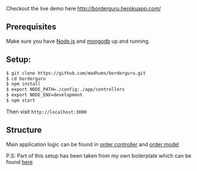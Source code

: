 Checkout the live demo here http://borderguru.herokuapp.com/

## Prerequisites

Make sure you have [Node.js](http://nodejs.org) and [mongodb](http://mongodb.org) up and running.

## Setup:

```sh
$ git clone https://github.com/madhums/borderguru.git
$ cd borderguru
$ npm install
$ export NODE_PATH=./config:./app/controllers
$ export NODE_ENV=development
$ npm start
```

Then visit `http://localhost:3000`

## Structure

Main application logic can be found in [order controller](/app/controllers/order.js) and [order model](/app/models/order.js)

P.S: Part of this setup has been taken from my own boilerplate which can be found [here](https://github.com/madhums/node-express-mongoose)

